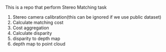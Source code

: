 This is a repo that perform Stereo Matching task
1. Stereo camera calibration(this can be ignored if we use public dataset)
2. Calculate matching cost
3. Cost aggregation
4. Calculate disparity 
5. disparity to depth map
6. depth map to point cloud

